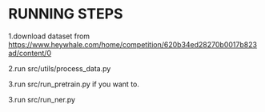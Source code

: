 # RUNNING STEPS

1.download dataset from https://www.heywhale.com/home/competition/620b34ed28270b0017b823ad/content/0

2.run src/utils/process_data.py

3.run src/run_pretrain.py if you want to.

3.run src/run_ner.py


